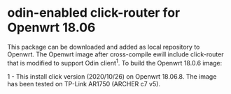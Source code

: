 # odin-enabled click-router for Openwrt 18.06
This package can be downloaded and added as local repository to Openwrt. The Openwrt image after cross-compile ewill include click-router that is modified to support Odin client<sup>1</sup>. 
To build the Openwrt 18.0.6 image:






1 - This install click version (2020/10/26) on Openwrt 18.06.8. The image has been tested on TP-Link AR1750 (ARCHER c7 v5).
